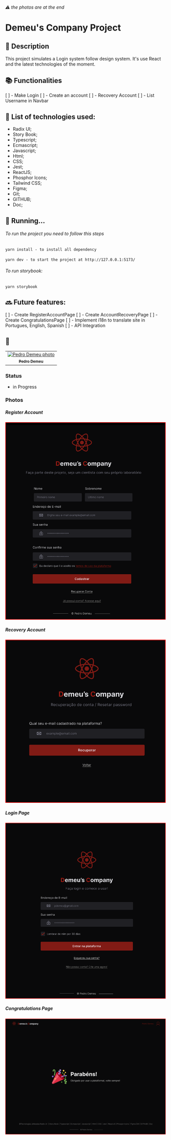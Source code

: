 ###### :warning: the photos are at the end
<h1>Demeu's Company Project</h1>

## :memo: Description
This project simulates a Login system follow design system. It's use React and the latest technologies of the moment.

## :books: Functionalities
[ ] - Make Login
[ ] - Create an account
[ ] - Recovery Account
[ ] - List Username in Navbar

## :wrench: List of technologies used:
* Radix UI;
* Story Book;  
* Typescript;  
* Ecmascript;  
* Javascript;  
* Html;  
* CSS;  
* Jest;  
* ReactJS;  
* Phosphor Icons;  
* Tailwind CSS;
* Figma; 
* Git;  
* GITHUB;  
* Doc;

## :rocket: Running...
###### To run the project you need to follow this steps
```
yarn install - to install all dependency

yarn dev - to start the project at http://127.0.0.1:5173/
```
###### To run storybook:
```
yarn storybook
```

## :soon: Future features:
[ ] - Create RegisterAccountPage
[ ] - Create AccountRecoveryPage
[ ] - Create CongratulationsPage
[ ] - Implement i18n to translate site in Portugues, English, Spanish
[ ] - API Integration


## :handshake:
<table>
  <tr>
    <td align="center">
      <a href="http://github.com/pedro-demeu">
        <img src="http://github.com/pedro-demeu.png" width="100px;" alt="Pedro Demeu photo"/><br>
        <sub>
          <b>Pedro Demeu</b>
        </sub>
      </a>
    </td>
  </tr>
</table>

### Status
- in Progress

### Photos
<h5>Register Account</h5>
<img src="./assets/RegisterAccount%20UI%20PIC.png"  alt="Register Account PIC"/>
<br />
<h5>Recovery Account</h5>
<img src="./assets/AccountRecovery%20UI%20PIC.png"  alt="Recovery Account PIC"/>
<br />
<h5>Login Page</h5>
<img src="./assets/Login%20UI%20PIC.png"  alt="Login Page PIC"/>
<br />
<h5>Congratulations Page</h5>
<img src="./assets/Feedbacks%20UI%20PIC.png"  alt="Congratulations Page PIC"/>